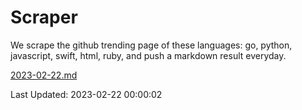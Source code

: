 # Scraper

We scrape the github trending page of these languages: go, python, javascript, swift, html, ruby, and push a markdown result everyday.

[2023-02-22.md](https://github.com/henson/Scraper/blob/master/2023-02-22.md)

Last Updated: 2023-02-22 00:00:02